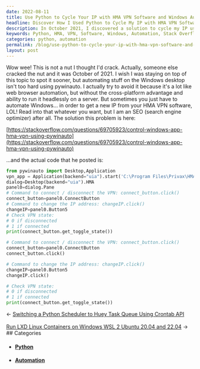 ```yaml
---
date: 2022-08-11
title: Use Python to Cycle Your IP with HMA VPN Software and Windows Automation
headline: Discover How I Used Python to Cycle My IP with HMA VPN Software and Windows Automation
description: In October 2021, I discovered a solution to cycle my IP using Python, HMA VPN Software, and Windows Automation. With this code, I was able to connect and disconnect the VPN, change the IP address, and check the VPN state - all found on Stack Overflow. Come find out how I did it!
keywords: Python, HMA, VPN, Software, Windows, Automation, Stack Overflow, IP, Address, pywinauto, Connect, Disconnect, State, October 2021
categories: python, automation
permalink: /blog/use-python-to-cycle-your-ip-with-hma-vpn-software-and-windows-automation/
layout: post
---
```



Wow wee! This is not a nut I thought I'd crack. Actually, someone else cracked
the nut and it was October of 2021. I wish I was staying on top of this topic
to spot it sooner, but automating stuff on the Windows desktop isn't too hard
using pywinauto. I actually try to avoid it because it's a lot like web browser
automation, but without the cross-platform advantage and ability to run it
headlessly on a server. But sometimes you just have to automate Windows... in
order to get a new IP from your HMA VPN software, LOL! Read into that whatever
you want, but I am an SEO (search engine optimizer) after all. The solution
this problem is here:

[https://stackoverflow.com/questions/69705923/control-windows-app-hma-vpn-using-pywinauto](https://stackoverflow.com/questions/69705923/control-windows-app-hma-vpn-using-pywinauto)

...and the actual code that he posted is:

```python
from pywinauto import Desktop,Application
vpn_app = Application(backend="uia").start('C:\Program Files\Privax\HMA VPN\Vpn.exe')
dialog=Desktop(backend="uia").HMA
panel0=dialog.Pane
# Command to connect / disconnect the VPN: connect_button.click()
connect_button=panel0.ConnectButton
# Command to change the IP address: changeIP.click()
changeIP=panel0.Button5
# Check VPN state:
# 0 if disconnected
# 1 if connected
print(connect_button.get_toggle_state())

# Command to connect / disconnect the VPN: connect_button.click()
connect_button=panel0.ConnectButton
connect_button.click()

# Command to change the IP address: changeIP.click()
changeIP=panel0.Button5
changeIP.click()

# Check VPN state:
# 0 if disconnected
# 1 if connected
print(connect_button.get_toggle_state())
```


<div class="arrow-links"><div class="post-nav-prev"><span class="arrow">&larr;&nbsp;</span><a href="/blog/switching-a-python-scheduler-to-huey-task-queue-using-crontab-api/">Switching a Python Scheduler to Huey Task Queue Using Crontab API</a></div> &nbsp; <div class="post-nav-next"><a href="/blog/run-lxd-linux-containers-on-windows-wsl-2-ubuntu-20-04-and-22-04/">Run LXD Linux Containers on Windows WSL 2 Ubuntu 20.04 and 22.04</a><span class="arrow">&nbsp;&rarr;</span></div></div>
## Categories

<ul>
<li><h4><a href='/python/'>Python</a></h4></li>
<li><h4><a href='/automation/'>Automation</a></h4></li></ul>